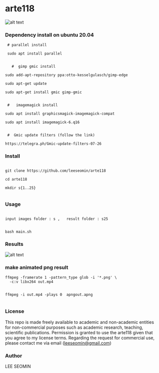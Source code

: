 # arte118

![alt text](https://github.com/leeseomin/arte118/blob/main/IMG_3266x_b_sket5.png)


### Dependency install on ubuntu 20.04 


```
 # parallel install
 
 sudo apt install parallel
 
 
   #  gimp gmic install

sudo add-apt-repository ppa:otto-kesselgulasch/gimp-edge

sudo apt-get update

sudo apt-get install gmic gimp-gmic


 #   imagemagick install

sudo apt install graphicsmagick-imagemagick-compat

sudo apt install imagemagick-6.q16


 #  Gmic update filters (follow the link)
 
https://telegra.ph/Gmic-update-filters-07-26

```



### Install

```

git clone https://github.com/leeseomin/arte118

cd arte118

mkdir s{1..25}


```

### Usage
```

input images folder : s ,   result folder : s25


bash main.sh

```


###  Results


![alt text](https://github.com/leeseomin/arte118/blob/main/IMG_3266x_b_sket5.png)


 
### make animated png result
```
ffmpeg -framerate 1 -pattern_type glob -i '*.png' \
  -c:v libx264 out.mp4
  
  
ffmpeg -i out.mp4 -plays 0  apngout.apng
  
```  
  
  

### License

This repo is made freely available to academic and non-academic entities for non-commercial purposes such as academic research, teaching, scientific publications. Permission is granted to use the arte118 given that you agree to my license terms. Regarding the request for commercial use, please contact me via email (leeseomin@gmail.com)



###  Author

LEE SEOMIN
